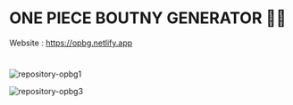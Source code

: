 # ONE PIECE BOUTNY GENERATOR 🏴‍☠️

Website : https://opbg.netlify.app
#
![repository-opbg1](https://user-images.githubusercontent.com/67828542/222185064-7ea512d2-db72-42c3-95d8-f955c42dab43.png)

![repository-opbg3](https://user-images.githubusercontent.com/67828542/222185714-1d9190a3-bc1e-46db-8cb0-3ba90e88062b.png)

